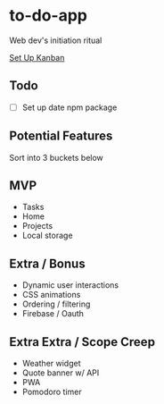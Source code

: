# to-do-app

Web dev's initiation ritual

[Set Up Kanban](https://github.com/ChargrilledChook/to-do-app/projects/1)

## Todo

- [ ] Set up date npm package

## Potential Features

Sort into 3 buckets below

## MVP

- Tasks
- Home
- Projects
- Local storage

## Extra / Bonus

- Dynamic user interactions
- CSS animations
- Ordering / filtering
- Firebase / Oauth

## Extra Extra / Scope Creep

- Weather widget
- Quote banner w/ API
- PWA
- Pomodoro timer
